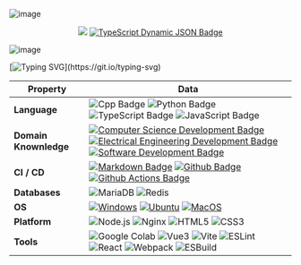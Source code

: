 ![image](https://github.com/incredibleIdea/incredibleIdea/assets/23035551/b754b784-f30a-48ac-ab6b-13f2a807cc35)

<p align="center">
  <a href="https://github.com/python/cpython"><img src="https://img.shields.io/badge/Python-3.10-FF1493.svg"></a>
  <a href="https://www.typescriptlang.org/"><img alt="TypeScript Dynamic JSON Badge" src="https://img.shields.io/badge/dynamic/json?url=https%3A%2F%2Fgithub.com%2Fmicrosoft%2FTypeScript%2Fraw%2Fmain%2Fpackage.json&query=%24.version&label=TypeScript"></a>
</p>

![image](https://github.com/incredibleIdea/incredibleIdea.github.io/assets/23035551/9dc69d84-d353-4428-85ff-f7d39777b039)

[![Typing SVG](https://readme-typing-svg.herokuapp.com?color=%2336BCF7&center=true&vCenter=true&width=600&lines=Hi+there+👋,+I+am+Incredible+Idea;+Welcome+to+My+Profile!;Over+4+years+of+programming+experience;Always+learning+new+things+;Games+Lovers;)](https://git.io/typing-svg)

<!--   my-skils -->

| Property                                        | Data                                                                                                                                                                                                                                                                                                                                                                                                                                                                                                                                                                                                                                                                                                                                                                                                                                                                                                                                                                                                                                                                                                                                                                                                                                                                                                                                                                                                                                                                                                                                                                                                                                                                                                                                                                                                            |
|-------------------------------------------------|-----------------------------------------------------------------------------------------------------------------------------------------------------------------------------------------------------------------------------------------------------------------------------------------------------------------------------------------------------------------------------------------------------------------------------------------------------------------------------------------------------------------------------------------------------------------------------------------------------------------------------------------------------------------------------------------------------------------------------------------------------------------------------------------------------------------------------------------------------------------------------------------------------------------------------------------------------------------------------------------------------------------------------------------------------------------------------------------------------------------------------------------------------------------------------------------------------------------------------------------------------------------------------------------------------------------------------------------------------------------------------------------------------------------------------------------------------------------------------------------------------------------------------------------------------------------------------------------------------------------------------------------------------------------------------------------------------------------------------------------------------------------------------------------------------------------|
| **Language**                              | ![Cpp Badge](https://img.shields.io/badge/C++-00599C?style=flat-square&logo=cplusplus&logoColor=white) ![Python Badge](https://img.shields.io/badge/Python-3776AB?style=flat-square&logo=Python&logoColor=white) ![TypeScript Badge](https://img.shields.io/badge/TypeScript-3178C6?style=flat-square&logo=TypeScript&logoColor=white) ![JavaScript Badge](https://img.shields.io/badge/JavaScript-323330?style=flat-square&logo=JavaScript&logoColor=F7DF1E)                                                                                                                                                                                                                                                                                                                                                                                                                                                                                                                                                                                                                                                                                                                                                                                                                                                                                                                                                                                                                                                                                                                                                                                                                                                                                                                                                                                                                   |
| **Domain Knownledge**                           | [![Computer Science Development Badge](https://img.shields.io/badge/-Computer%20Science-FAB040?style=flat&logoColor=white)](https://github.com/search?q=user%3ABEPb&type=Repositories) [![Electrical Engineering Development Badge](https://img.shields.io/badge/-Electrical%20Engineering-4C8CBF?style=flat&logoColor=white)](https://github.com/search?q=user%3ABEPb&type=Repositories) [![Software Development Badge](https://img.shields.io/badge/-Software%20Development-FF6600?style=flat&logoColor=white)](https://github.com/search?q=user%3ABEPb&type=Repositories)                                                                                                                                                                                                                                                                                                                                                                                                                                                                                                                                                                                                                                                                                                                                                                                                                                                                                                                                                                                                                                                                                      |
| **CI / CD**                                     | [![Markdown Badge](https://img.shields.io/badge/-Markdown-2088FF?style=flat&logo=Markdown&logoColor=white)](https://github.com/BEPb/BEPb) [![Github Badge](https://img.shields.io/badge/-Github%20-2088FF?style=flat&logo=Github&logoColor=white)](https://github.com/BEPb/BEPb) [![Github Actions Badge](https://img.shields.io/badge/-Git%20-2088FF?style=flat&logo=Git&logoColor=white)](https://github.com/BEPb/BEPb)                                                                                                                                                                                                                                                                                                                                                                                                                                                                                                                                                                                                                                                                                                                                                                                                                                                                                                                                                                                                                                                                                                                                                                                                                                                                                                                                                                                       |
| **Databases**                                   | <img alt="MariaDB" src="https://img.shields.io/badge/MariaDB-003545?style=flat-square&logo=mariadb&logoColor=white" data-canonical-src="https://img.shields.io/badge/MariaDB-003545?style=flat-square&logo=mariadb&logoColor=white"> <img src="https://img.shields.io/badge/Redis-DC382D?style=flat-square&logo=redis&logoColor=white" alt="Redis" data-canonical-src="https://img.shields.io/badge/Redis-DC382D?style=flat-square&logo=redis&logoColor=white">                                                                                                                                                                                                                                                                                                                                                                                                                                                                                                                                                                                                                                                                                                                                                                                                                                                                                                                                               |
| **OS**                                          | <a target="_blank" rel="noopener noreferrer" href="https://www.microsoft.com/zh-cn/software-download/windows11"><img src="https://img.shields.io/badge/Windows-0078D4?style=flat-square&logo=windows%2011&logoColor=white" alt="Windows"></a> <a target="_blank" rel="noopener noreferrer" href="https://ubuntu.com/download"><img src="https://img.shields.io/badge/Ubuntu-E95420?style=flat-square&logo=ubuntu&logoColor=white" alt="Ubuntu"></a> <a target="_blank" rel="noopener noreferrer" href="https://support.apple.com/zh-cn/macos"><img src="https://img.shields.io/badge/MacOS-000000?style=flat-square&logo=macos&logoColor=white" alt="MacOS"></a>                                                                                                                                                                                                                                                                                                                                                                                                                                                                                                                                                                                                                                                                                                                                                                                                                                                                                                                                                                                                                                                                                                                                                                                                                                                                                                                                                                                                                   |
| **Platform**                              | ![Node.js](https://img.shields.io/badge/Node.js-339933?style=for-the-badge&logo=node.js&logoColor=white) ![Nginx](https://img.shields.io/badge/Nginx-009639?style=for-the-badge&logo=nginx&logoColor=white) ![HTML5](https://img.shields.io/badge/HTML5-E34F26?style=for-the-badge&logo=html5&logoColor=white) ![CSS3](https://img.shields.io/badge/CSS3-1572B6?style=for-the-badge&logo=css3&logoColor=white)                                                                                                                                                                                                                                                                                                                                                                                                                                                                                                                                                                                                                                                                                                                                                                                                                                                                                                                                                                                                                                                                                                                                                                                                                                                                                                                                                                                                                   |
| **Tools**                            | ![Google Colab](https://img.shields.io/badge/Colab-F9AB00?style=for-the-badge&logo=googlecolab&color=525252) ![Vue3](https://img.shields.io/badge/Vue3-4FC08D?style=for-the-badge&logo=vue.js&logoColor=white) ![Vite](https://img.shields.io/badge/Vite-646CFF?style=for-the-badge&logo=vite&logoColor=white) ![ESLint](https://img.shields.io/badge/ESLint-4B32C3?style=for-the-badge&logo=eslint&logoColor=white) ![React](https://img.shields.io/badge/React-61DAFB?style=for-the-badge&logo=react&logoColor=black) ![Webpack](https://img.shields.io/badge/Webpack-8DD6F9?style=for-the-badge&logo=webpack&logoColor=black) ![ESBuild](https://img.shields.io/badge/ESBuild-FFCF00?style=for-the-badge&logo=esbuild&logoColor=black)                                                                                                                                                                                                                                                                                                                                                                                                                                                                                                                                                                                                                                                                                                                                                                                                                                                                                                                                                                                                                                                                                                                                                                                                                                                                                                                                                                                            |



<!--
**incredibleIdea/incredibleIdea** is a ✨ _special_ ✨ repository because its `README.md` (this file) appears on your GitHub profile.

Here are some ideas to get you started:

- 🔭 I’m currently working on ...
- 🌱 I’m currently learning ...
- 👯 I’m looking to collaborate on ...
- 🤔 I’m looking for help with ...
- 💬 Ask me about ...
- 📫 How to reach me: ...
- 😄 Pronouns: ...
- ⚡ Fun fact: ...
-->

